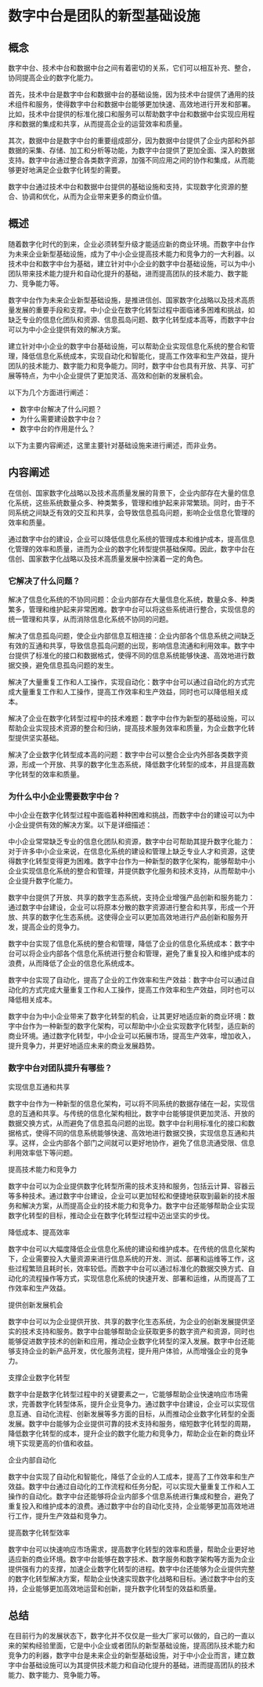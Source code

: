# 数字中台是团队的新型基础设施

## 概念
数字中台、技术中台和数据中台之间有着密切的关系，它们可以相互补充、整合，协同提高企业的数字化能力。

首先，技术中台是数字中台和数据中台的基础设施，因为技术中台提供了通用的技术组件和服务，使得数字中台和数据中台能够更加快速、高效地进行开发和部署。比如，技术中台提供的标准化接口和服务可以帮助数字中台和数据中台实现应用程序和数据的集成和共享，从而提高企业的运营效率和质量。

其次，数据中台是数字中台的重要组成部分，因为数据中台提供了企业内部和外部数据的采集、存储、加工和分析等功能，为数字中台提供了更加全面、深入的数据支持。数字中台通过整合各类数字资源，加强不同应用之间的协作和集成，从而能够更好地满足企业数字化转型的需要。


数字中台通过技术中台和数据中台提供的基础设施和支持，实现数字化资源的整合、协调和优化，从而为企业带来更多的商业价值。

## 概述
随着数字化时代的到来，企业必须转型升级才能适应新的商业环境。而数字中台作为未来企业新型基础设施，成为了中小企业提高技术能力和竞争力的一大利器。以技术中台和数字中台为基础，建立针对中小企业的数字中台基础设施，可以为中小团队带来技术能力提升和自动化提升的基础，进而提高团队的技术能力、数字能力、竞争能力等。

数字中台作为未来企业新型基础设施，是推进信创、国家数字化战略以及技术高质量发展的重要手段和支撑。中小企业在数字化转型过程中面临诸多困难和挑战，如缺乏专业的信息化团队和资源、信息孤岛问题、数字化转型成本高等，而数字中台可以为中小企业提供有效的解决方案。

建立针对中小企业的数字中台基础设施，可以帮助企业实现信息化系统的整合和管理，降低信息化系统成本，实现自动化和智能化，提高工作效率和生产效益，提升团队的技术能力、数字能力和竞争能力。同时，数字中台也具有开放、共享、可扩展等特点，为中小企业提供了更加灵活、高效和创新的发展机会。

以下为几个方面进行阐述：

- 数字中台解决了什么问题？
- 为什么需要建设数字中台？
- 数字中台的作用是什么？

以下为主要内容阐述，这里主要针对基础设施来进行阐述，而非业务。

## 内容阐述
在信创、国家数字化战略以及技术高质量发展的背景下，企业内部存在大量的信息化系统，这些系统数量众多、种类繁多，管理和维护起来非常繁琐。同时，由于不同系统之间缺乏有效的交互和共享，会导致信息孤岛问题，影响企业信息化管理的效率和质量。

通过数字中台的建设，企业可以降低信息化系统的管理成本和维护成本，提高信息化管理的效率和质量，进而为企业的数字化转型提供基础保障。因此，数字中台在信创、国家数字化战略以及技术高质量发展中扮演着一定的角色。

### 它解决了什么问题？
解决了信息化系统的不协同问题：企业内部存在大量信息化系统，数量众多、种类繁多，管理和维护起来非常困难。数字中台可以将这些系统进行整合，实现信息的统一管理和共享，从而消除信息化系统不协同的问题。

解决了信息孤岛问题，使企业内部信息互相连接：企业内部各个信息系统之间缺乏有效的互通和共享，导致信息孤岛问题的出现，影响信息流通和利用效率。数字中台提供了标准化的接口和数据格式，使得不同的信息系统能够快速、高效地进行数据交换，避免信息孤岛问题的发生。

解决了大量重复工作和人工操作，实现自动化：数字中台可以通过自动化的方式完成大量重复工作和人工操作，提高工作效率和生产效益，同时也可以降低相关成本。

解决了企业在数字化转型过程中的技术难题：数字中台作为新型的基础设施，可以帮助企业实现技术资源的整合和归纳，提高技术服务效率和质量，为企业数字化转型提供坚实基础。

解决了企业数字化转型成本高的问题：数字中台可以整合企业内外部各类数字资源，形成一个开放、共享的数字化生态系统，降低数字化转型的成本，并且提高数字化转型的效率和质量。

### 为什么中小企业需要数字中台？
中小企业在数字化转型过程中面临着种种困难和挑战，而数字中台的建设可以为中小企业提供有效的解决方案。以下是详细描述：

中小企业常常缺乏专业的信息化团队和资源，数字中台可帮助其提升数字化能力：对于许多中小企业来说，在信息化系统的建设和管理上缺乏专业人才和资源，这使得数字化转型变得更为困难。数字中台作为一种新型的数字化架构，能够帮助中小企业实现信息化系统的整合和管理，并提供数字化服务和技术支持，从而帮助中小企业提升数字化能力。

数字中台提供了开放、共享的数字生态系统，支持企业增强产品创新和服务能力：通过数字中台建设，企业可以将原本分散的数字资源进行整合和共享，形成一个开放、共享的数字化生态系统。这使得企业可以更加高效地进行产品创新和服务开发，提高企业的竞争力。

数字中台实现了信息化系统的整合和管理，降低了企业的信息化系统成本：数字中台可以将企业内部各个信息化系统进行整合和管理，避免了重复投入和维护成本的浪费，从而降低了企业的信息化系统成本。


数字中台实现了自动化，提高了企业的工作效率和生产效益：数字中台可以通过自动化的方式完成大量重复工作和人工操作，提高工作效率和生产效益，同时也可以降低相关成本。

数字中台为中小企业带来了数字化转型的机会，让其更好地适应新的商业环境：数字中台作为一种新型的数字化架构，可以帮助中小企业实现数字化转型，适应新的商业环境。通过数字化转型，中小企业可以拓展市场，提高生产效率，增加收入，提升竞争力，并更好地适应未来的商业发展趋势。

### 数字中台对团队提升有哪些？
实现信息互通和共享

数字中台作为一种新型的信息化架构，可以将不同系统的数据存储在一起，实现信息的互通和共享。与传统的信息化架构相比，数字中台能够提供更加灵活、开放的数据交换方式，从而避免了信息孤岛问题的出现。数字中台利用标准化的接口和数据格式，使得不同的信息系统能够快速、高效地进行数据交换，实现信息互通和共享。这样，企业内部各个部门之间就可以更好地协作，避免了信息流通受限、信息利用效率低下等问题。

提高技术能力和竞争力

数字中台可以为企业提供数字化转型所需的技术支持和服务，包括云计算、容器云等多种技术。通过数字中台建设，企业可以更加轻松和便捷地获取到最新的技术服务和解决方案，从而提高企业的技术能力和竞争力。数字中台还能够帮助企业实现数字化转型的目标，推动企业在数字化转型过程中迈出坚实的步伐。

降低成本、提高效率

数字中台可以大幅度降低企业信息化系统的建设和维护成本。在传统的信息化架构下，企业需要投入大量资源来进行信息系统的开发、测试、部署和运维等工作，这些过程繁琐且耗时长，效率较低。而数字中台可以通过标准化的数据交换方式、自动化的流程操作等方式，实现信息化系统的快速开发、部署和运维，从而提高了工作效率和生产效益。

提供创新发展机会

数字中台可以为企业提供开放、共享的数字化生态系统，为企业的创新发展提供坚实的技术支持和服务。数字中台能够帮助企业获取更多的数字资产和资源，同时也能够促进数字技术的创新和应用，推动企业数字化转型的深入发展。数字中台还能够支持企业的新产品开发，优化服务流程，提升用户体验，从而增强企业的竞争力。


支撑企业数字化转型

数字中台是数字化转型过程中的关键要素之一，它能够帮助企业快速响应市场需求，完善数字化转型体系，提升企业竞争力。通过数字中台建设，企业可以实现信息互通、自动化流程、创新发展等多方面的目标，从而推动企业数字化转型的全面发展。数字中台能够为企业提供可靠的技术支持和服务，缩短数字化转型的周期，降低数字化转型的成本，提升企业的数字化能力和竞争力，帮助企业在新的商业环境下实现更高的价值和收益。

企业内部自动化

数字中台实现了自动化和智能化，降低了企业的人工成本，提高了工作效率和生产效益。数字中台通过自动化的工作流程和任务分配，可以实现大量重复工作和人工操作的自动化。数字中台还能够将企业内部多个信息系统进行集成和整合，避免了重复投入和维护成本的浪费。通过数字中台的自动化支持，企业能够更加高效地进行工作，提升生产效益和竞争力。

提高数字化转型效率

数字中台可以快速响应市场需求，提高数字化转型的效率和质量，帮助企业更好地适应新的商业环境。数字中台能够在数字技术、数字服务和数字架构等方面为企业提供强有力的支撑，加速企业数字化转型的进程。数字中台还能够为企业提供完整的数字化转型解决方案，帮助企业快速实现数字化战略和目标。通过数字中台的支持，企业能够更加高效地运营和创新，提升数字化转型的效益和质量。

## 总结
在目前行为的发展状态下，数字化并不仅仅是一些大厂家可以做的，自己的一直以来的架构经验里面，它是中小企业或者团队的新型基础设施，提高团队技术能力和竞争力的利器，数字中台是未来企业的新型基础设施，对于中小企业而言，建立数字中台基础设施可以为其提供技术能力和自动化提升的基础，进而提高团队的技术能力、数字能力、竞争能力等。
